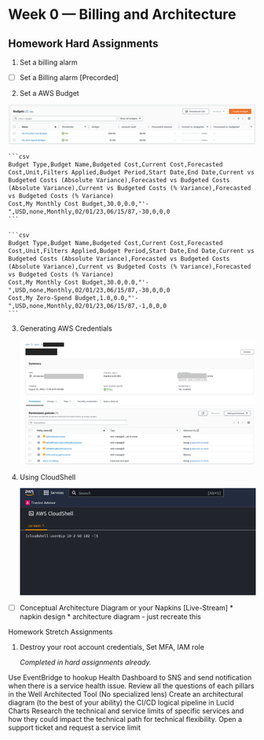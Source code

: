 # Week 0 — Billing and Architecture

## Homework Hard Assignments

1. Set a billing alarm


* [ ] Set a Billing alarm [Precorded]
2. Set a AWS Budget 

![budgets](./img/00.png)

    ```csv
    Budget Type,Budget Name,Budgeted Cost,Current Cost,Forecasted Cost,Unit,Filters Applied,Budget Period,Start Date,End Date,Current vs Budgeted Costs (Absolute Variance),Forecasted vs Budgeted Costs (Absolute Variance),Current vs Budgeted Costs (% Variance),Forecasted vs Budgeted Costs (% Variance)
    Cost,My Monthly Cost Budget,30.0,0.0,"'-",USD,none,Monthly,02/01/23,06/15/87,-30,0,0,0
    ```

    ```csv
    Budget Type,Budget Name,Budgeted Cost,Current Cost,Forecasted Cost,Unit,Filters Applied,Budget Period,Start Date,End Date,Current vs Budgeted Costs (Absolute Variance),Forecasted vs Budgeted Costs (Absolute Variance),Current vs Budgeted Costs (% Variance),Forecasted vs Budgeted Costs (% Variance)
    Cost,My Monthly Cost Budget,30.0,0.0,"'-",USD,none,Monthly,02/01/23,06/15/87,-30,0,0,0
    Cost,My Zero-Spend Budget,1.0,0.0,"'-",USD,none,Monthly,02/01/23,06/15/87,-1,0,0,0
    ```


3. Generating AWS Credentials 

    ![IAM.user](./img/01.png)


4. Using CloudShell 

    ![AWS.Cloudshell](./img/02.png)
    
* [ ] Conceptual Architecture Diagram or your Napkins [Live-Stream]
        * napkin design
        * architecture diagram - just recreate this

Homework Stretch Assignments

1. Destroy your root account credentials, Set MFA, IAM role

    *Completed in hard assignments already.*

 Use EventBridge to hookup Health Dashboard to SNS and send notification when there is a service health issue.
 Review all the questions of each pillars in the Well Architected Tool (No specialized lens)
 Create an architectural diagram (to the best of your ability) the CI/CD logical pipeline in Lucid Charts
 Research the technical and service limits of specific services and how they could impact the technical path for technical flexibility.
 Open a support ticket and request a service limit